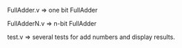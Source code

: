 <p> FullAdder.v  => one bit FullAdder </p>
<p> FullAdderN.v => n-bit FullAdder </p>
<p> test.v       => several tests for add numbers and display results. </p>